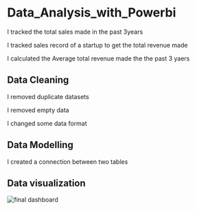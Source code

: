 # Data_Analysis_with_Powerbi
I tracked the total sales made in the past 3years

I tracked sales record of a startup to get the total revenue made 

I calculated the Average total revenue made the the past 3 yaers
## Data Cleaning
I removed duplicate datasets

I removed empty data

I changed some data format

## Data Modelling
I created a connection between two tables

## Data visualization 

![final dashboard](https://github.com/Adeoyefavour/Data_Analysis_with_Powerbi/assets/147132488/3066ac86-c44a-44e9-a68f-e813aea33d8e)

